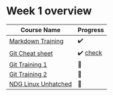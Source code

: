# Week 1 overview

|Course Name | Progress|
|------------|---------|                                                                                   
| [Markdown Training](https://www.markdowntutorial.com/) |:heavy_check_mark:|
|[Git Cheat sheet](https://training.github.com/downloads/github-git-cheat-sheet.pdf) |:heavy_check_mark: [check]()| 
|[Git Training 1](https://lab.github.com) |:arrows_counterclockwise: |
|[Git Training 2](https://www.coursera.org/learn/version-control-with-git?action=enroll)  |:arrows_counterclockwise:|
|[NDG Linux Unhatched](https://www.netacad.com/courses/os-it/ndg-linux-unhatched)|:arrows_counterclockwise:|

